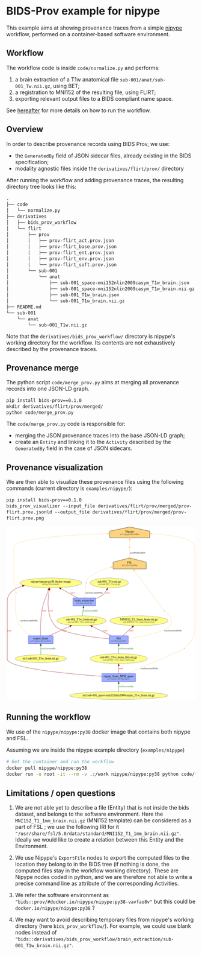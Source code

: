 # BIDS-Prov example for nipype

This example aims at showing provenance traces from a simple [nipype](https://nipype.readthedocs.io/en/latest/) workflow, performed on a container-based software environment.

## Workflow

The workflow code is inside `code/normalize.py` and performs:
1. a brain extraction of a T1w anatomical file `sub-001/anat/sub-001_Tw.nii.gz`, using BET;
2. a registration to MNI152 of the resulting file, using FLIRT;
3. exporting relevant output files to a BIDS compliant name space.

See [hereafter](#running-the-workflow) for more details on how to run the workflow.

## Overview

In order to describe provenance records using BIDS Prov, we use:

* the `GeneratedBy` field of JSON sidecar files, already existing in the BIDS specification;
* modality agnostic files inside the `derivatives/flirt/prov/` directory

After running the workflow and adding provenance traces, the resulting directory tree looks like this:

```
.
├── code
│   └── normalize.py
├── derivatives
│   ├── bids_prov_workflow
│   └── flirt
│       ├── prov
│       │   ├── prov-flirt_act.prov.json
│       │   ├── prov-flirt_base.prov.json
│       │   ├── prov-flirt_ent.prov.json
│       │   ├── prov-flirt_env.prov.json
│       │   └── prov-flirt_soft.prov.json
│       └── sub-001
│           └── anat
│               ├── sub-001_space-mni152nlin2009casym_T1w_brain.json
│               ├── sub-001_space-mni152nlin2009casym_T1w_brain.nii.gz
│               ├── sub-001_T1w_brain.json
│               └── sub-001_T1w_brain.nii.gz
├── README.md
└── sub-001
    └── anat
        └── sub-001_T1w.nii.gz

```

Note that the `derivatives/bids_prov_workflow/` directory is nipype's working directory for the workflow. Its contents are not exhaustively described by the provenance traces.

## Provenance merge

The python script `code/merge_prov.py` aims at merging all provenance records into one JSON-LD graph.

```shell
pip install bids-prov==0.1.0
mkdir derivatives/flirt/prov/merged/
python code/merge_prov.py
```

The `code/merge_prov.py` code is responsible for:
* merging the JSON provenance traces into the base JSON-LD graph;
* create an `Entity` and linking it to the `Activity` described by the `GeneratedBy` field in the case of JSON sidecars.

## Provenance visualization

We are then able to visualize these provenance files using the following commands (current directory is `examples/nipype/`):

```shell
pip install bids-prov==0.1.0
bids_prov_visualizer --input_file derivatives/flirt/prov/merged/prov-flirt.prov.jsonld --output_file derivatives/flirt/prov/merged/prov-flirt.prov.png
```

![](/examples/nipype/derivatives/flirt/prov/merged/prov-flirt.prov.png)

## Running the workflow

We use of the `nipype/nipype:py38` docker image that contains both nipype and FSL.

Assuming we are inside the nipype example directory (`examples/nipype`)

```bash
# Get the container and run the workflow
docker pull nipype/nipype:py38
docker run -u root -it --rm -v .:/work nipype/nipype:py38 python code/flirt.py
```

## Limitations / open questions

1. We are not able yet to describe a file (Entity) that is not inside the bids dataset, and belongs to the software environment. Here the `MNI152_T1_1mm_brain.nii.gz` (MNI152 template) can be considered as a part of FSL ; we use the following IRI for it `"/usr/share/fsl/5.0/data/standard/MNI152_T1_1mm_brain.nii.gz"`. Ideally we would like to create a relation between this Entity and the Environment.

2. We use Nipype's `ExportFile` nodes to export the computed files to the location they belong to in the BIDS tree (if nothing is done, the computed files stay in the workflow working directory). These are Nipype nodes coded in python, and we are therefore not able to write a precise command line as attribute of the corresponding Activities.

3. We refer the software environment as `"bids::prov/#docker.io/nipype/nipype:py38-vavfao8v"` but this could be `docker.io/nipype/nipype:py38` ?

4. We may want to avoid describing temporary files from nipype's working directory (here `bids_prov_workflow/`). For example, we could use blank nodes instead of `"bids::derivatives/bids_prov_workflow/brain_extraction/sub-001_T1w_brain.nii.gz"`.
